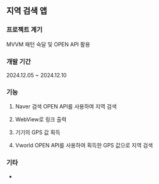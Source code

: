 ## 지역 검색 앱

### 프로젝트 계기

MVVM 패턴 숙달 및 OPEN API 활용

### 개발 기간

2024.12.05 ~ 2024.12.10

### 기능

1. Naver 검색 OPEN API를 사용하여 지역 검색

2. WebView로 링크 출력

3. 기기의 GPS 값 획득

4. Vworld OPEN API를 사용하여 획득한 GPS 값으로 지역 검색

### 기타

-